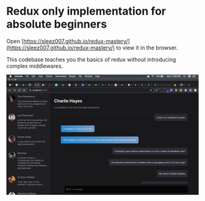 
# Redux only implementation for absolute beginners

Open [https://sleez007.github.io/redux-mastery/](https://sleez007.github.io/redux-mastery/) to view it in the browser.

This codebase teaches you the basics of redux without introducing complex middlewares.

<img src="screenshots/img.png" />